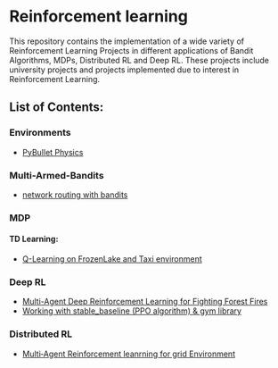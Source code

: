 # Reinforcement learning
This repository contains the implementation of a wide variety of Reinforcement Learning Projects in different applications of Bandit Algorithms, MDPs, Distributed RL and Deep RL. These projects include university projects and projects implemented due to interest in Reinforcement Learning.

## List of Contents:

### Environments
 - [PyBullet Physics]()

### Multi-Armed-Bandits
- [network routing with bandits](https://github.com/amirhosein-mesbah/Reinforcement_learning/tree/main/Network_routing_with_bandits)

### MDP
#### TD Learning:
- [Q-Learning on FrozenLake and Taxi environment](https://github.com/amirhosein-mesbah/Reinforcement_learning/tree/main/Q_Learning)

### Deep RL
- [Multi-Agent Deep Reinforcement Learning for Fighting Forest Fires](https://github.com/amirhosein-mesbah/Reinforcement_learning/tree/main/Multi_Agent_DQN)
- [Working with stable_baseline (PPO algorithm) & gym library](https://github.com/amirhosein-mesbah/Reinforcement_learning/tree/main/PPO_LunarLander_stableBaseline)

### Distributed RL
- [Multi‑Agent Reinforcement leanrning for grid Environment](https://github.com/amirhosein-mesbah/Reinforcement_learning/tree/main/Distributed_RL)
